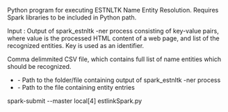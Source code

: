 Python program for executing ESTNLTK Name Entity Resolution.
Requires Spark libraries to be included in Python path.

Input : 
Output of spark_estnltk -ner process consisting of key-value pairs, where value is the processed HTML content of a web page, and list of the recognized entities. Key is used as an identifier.

Comma delimmited CSV file, which contains full list of name entities which should be recognized. 

- <inputPath> - Path to the folder/file containing output of spark_estnltk -ner process
- <csvFilePath> - Path to the file containing entity entries

spark-submit --master local[4] estlinkSpark.py <inputPath> <csvFilePath>





